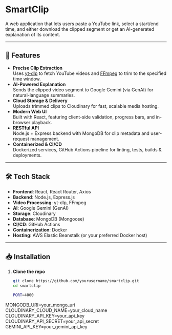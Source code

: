 # SmartClip

A web application that lets users paste a YouTube link, select a start/end time, and either download the clipped segment or get an AI-generated explanation of its content.

---

## 🚀 Features

- **Precise Clip Extraction**  
  Uses [yt-dlp](https://github.com/yt-dlp/yt-dlp) to fetch YouTube videos and [FFmpeg](https://ffmpeg.org/) to trim to the specified time window.
- **AI-Powered Explanation**  
  Sends the clipped video segment to Google Gemini (via GenAI) for natural-language summaries.
- **Cloud Storage & Delivery**  
  Uploads trimmed clips to Cloudinary for fast, scalable media hosting.
- **Modern Web UI**  
  Built with React, featuring client-side validation, progress bars, and in-browser playback.
- **RESTful API**  
  Node.js + Express backend with MongoDB for clip metadata and user-request management.
- **Containerized & CI/CD**  
  Dockerized services, GitHub Actions pipeline for linting, tests, builds & deployments.

---

## 🛠️ Tech Stack

- **Frontend**: React, React Router, Axios  
- **Backend**: Node.js, Express.js  
- **Video Processing**: yt-dlp, FFmpeg  
- **AI**: Google Gemini (GenAI)  
- **Storage**: Cloudinary  
- **Database**: MongoDB (Mongoose)  
- **CI/CD**: GitHub Actions  
- **Containerization**: Docker  
- **Hosting**: AWS Elastic Beanstalk (or your preferred Docker host)

---

## 📥 Installation

1. **Clone the repo**  
   ```bash
   git clone https://github.com/yourusername/smartclip.git
   cd smartclip

   PORT=4000
MONGODB_URI=your_mongo_uri
CLOUDINARY_CLOUD_NAME=your_cloud_name
CLOUDINARY_API_KEY=your_api_key
CLOUDINARY_API_SECRET=your_api_secret
GEMINI_API_KEY=your_gemini_api_key


